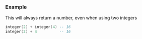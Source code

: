 ### Example

This will always return a number, even when using two integers

```lua
integer(2) + integer(4) -- 16
integer(2) + 4          -- 16
```
